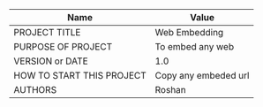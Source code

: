 | Name | Value |
|---|---|
| PROJECT TITLE | Web Embedding |
| PURPOSE OF PROJECT | To embed any web |
| VERSION or DATE | 1.0 |
| HOW TO START THIS PROJECT | Copy any embeded url |
| AUTHORS | Roshan |

